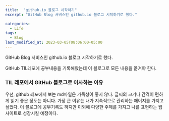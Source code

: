 ```yaml
---
title:  "github.io 블로그 시작하기"
excerpt: "GitHub Blog 서비스인 github.io 블로그 시작하기로 했다."

categories:
  - Life
tags:
  - Blog
last_modified_at: 2023-03-05T08:06:00-05:00
---
```


GitHub Blog 서비스인 github.io 블로그 시작하기로 했다.

GitHub TIL레포에 공부내용을 기록해왔는데 이 블로그로 모든 내용을 옮겨야 한다.

### TIL 레포에서 GitHub 블로그로 이사하는 이유
우선, github 레포에서 보는 md파일은 가독성이 좋지 않다. 
글씨의 크기나 간격이 편하게 읽기 좋은 정도는 아니다.
가장 큰 이유는 내가 지속적으로 관리하는 페이지를 가지고 싶었다. 
이 블로그에 공부기록도 하지만 이외에 다양한 주제를 가지고 나를 표현하는 웹 사이트로 성장시킬 예정이다.

